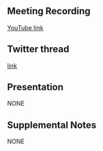 ## Meeting Recording

[YouTube link](https://www.youtube.com/watch?v=8dtYscpKWJM&)

## Twitter thread

[link](https://twitter.com/Orthogonal_Lab/status/1441818851478474752)

## Presentation

NONE

## Supplemental Notes

NONE
